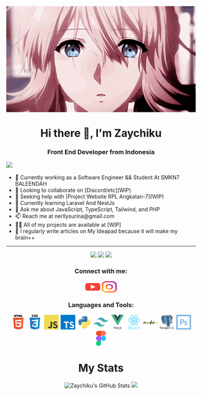 <!-- Header -->
<div align="center">
<img src="assets/anime-violet.gif" style="display: block; width: 800px;"/>
</div>
<h1 align="center">Hi there 👋, I'm Zaychiku</h1>
<h3 align="center">Front End Developer from Indonesia</h3>


<a>
    <img src="https://komarev.com/ghpvc/?username=Ririena&style=for-the-badge">
</a>

<!-- About Me -->
<ul>
  <li>🔭 Currently working as a Software Engineer && Student At SMKN7 BALEENDAH</li>
  <li>👯 Looking to collaborate on [Discord/etc](WIP)</li>
  <li>🤝 Seeking help with [Project Website RPL Angkatan-7](WIP)</li>
  <li>🌱 Currently learning Laravel And NestJs</li>
  <li>💬 Ask me about JavaScript, TypeScript, Tailwind, and PHP</li>
  <li>📫 Reach me at nerllysurina@gmail.com</li>
  <li>👨‍💻 All of my projects are available at [WIP]</li>
  <li>📝 I regularly write articles on My Ideapad because it will make my brain++</li>
</ul>

<hr>

<!-- Social Links -->
<div align="center"> 
  <a href="https://github.com/Ririenesu" target="_blank"><img src="https://img.shields.io/badge/GitHub-100000?style=for-the-badge&logo=github&logoColor=white" target="_blank"></a>
  <a href="https://instagram.com/elzaychikk" target="_blank"><img src="https://img.shields.io/badge/Instagram-E4405F?style=for-the-badge&logo=instagram&logoColor=white" target="_blank"></a>
  <a href="mailto:nerllysurina@gmaiil.com"><img src="https://img.shields.io/badge/-Gmail-%23333?style=for-the-badge&logo=gmail&logoColor=white" target="_blank"></a>
</div>

<!-- Connect with Me -->
<h3 align="center">Connect with me:</h3>
<p align="center">
  <a href="https://www.youtube.com/c/Zaychikuy" target="_blank"><img align="center" src="https://raw.githubusercontent.com/teamedwardforever/Readme-Generator/71f25dd8b98329b168142a6b782a107b75eab178/svg/Social/youtube.svg" alt="Zaychikuy" height="30" width="40" /></a>
  <a href="https://instagram.com/elzaychikk" target="_blank"><img align="center" src="https://raw.githubusercontent.com/teamedwardforever/Readme-Generator/71f25dd8b98329b168142a6b782a107b75eab178/svg/Social/instagram.svg" alt="elzaychikk" height="30" width="40" /></a>
</p>

<!-- Languages and Tools -->
<h3 align="center">Languages and Tools:</h3>
<p align="center">
  <img src="https://raw.githubusercontent.com/teamedwardforever/Readme-Generator/71f25dd8b98329b168142a6b782a107b75eab178/svg/Skills/Frontend/html5-original-wordmark.svg" alt="HTML" width="40" height="40"/>
  <img src="https://raw.githubusercontent.com/teamedwardforever/Readme-Generator/71f25dd8b98329b168142a6b782a107b75eab178/svg/Skills/Frontend/css3-original-wordmark.svg" alt="CSS" width="40" height="40"/>
  <img src="https://raw.githubusercontent.com/teamedwardforever/Readme-Generator/71f25dd8b98329b168142a6b782a107b75eab178/svg/Skills/Languages/javascript-original.svg" alt="JavaScript" width="40" height="40"/>
  <img src="https://raw.githubusercontent.com/teamedwardforever/Readme-Generator/71f25dd8b98329b168142a6b782a107b75eab178/svg/Skills/Languages/typescript-original.svg" alt="TypeScript" width="40" height="40"/>
  <img src="https://raw.githubusercontent.com/teamedwardforever/Readme-Generator/71f25dd8b98329b168142a6b782a107b75eab178/svg/Skills/Languages/python-original.svg" alt="Python" width="40" height="40"/>
  <img src="https://raw.githubusercontent.com/teamedwardforever/Readme-Generator/71f25dd8b98329b168142a6b782a107b75eab178/svg/Skills/Frontend/tailwindcss-icon.svg" alt="Tailwind CSS" width="40" height="40"/>
  <img src="https://raw.githubusercontent.com/teamedwardforever/Readme-Generator/71f25dd8b98329b168142a6b782a107b75eab178/svg/Skills/Frontend/vuejs-original-wordmark.svg" alt="Vue.js" width="40" height="40"/>
  <img src="https://raw.githubusercontent.com/teamedwardforever/Readme-Generator/71f25dd8b98329b168142a6b782a107b75eab178/svg/Skills/Frontend/react-original-wordmark.svg" alt="React" width="40" height="40"/>
  <img src="https://raw.githubusercontent.com/teamedwardforever/Readme-Generator/71f25dd8b98329b168142a6b782a107b75eab178/svg/Skills/Backend/nodejs-original-wordmark.svg" alt="Node.js" width="40" height="40"/>
  <img src="https://raw.githubusercontent.com/teamedwardforever/Readme-Generator/71f25dd8b98329b168142a6b782a107b75eab178/svg/Skills/Database/postgresql-original-wordmark.svg" alt="PostgreSQL" width="40" height="40"/>
  <img src="https://raw.githubusercontent.com/teamedwardforever/Readme-Generator/71f25dd8b98329b168142a6b782a107b75eab178/svg/Skills/Software/photoshop-line.svg" alt="Photoshop" width="40" height="40"/>
  <img src="https://raw.githubusercontent.com/teamedwardforever/Readme-Generator/71f25dd8b98329b168142a6b782a107b75eab178/svg/Skills/Software/figma-icon.svg" alt="Figma" width="40" height="40"/>
</p>

<!-- GitHub Stats -->
<h1 align="center">My Stats</h1>
<div align="center">
  <img src="https://github-readme-stats.vercel.app/api?username=Ririena&theme=dark&show_icons=true" alt="Zaychiku's GitHub Stats">
    <img src="https://github-readme-stats.vercel.app/api/top-langs/?username=Ririena&theme=dark&show_icons=true"/>
</div>
<div style="display: flex; justify-content: flex-end;">

  
</div>
